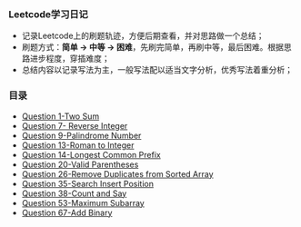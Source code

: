 ### Leetcode学习日记

- 记录Leetcode上的刷题轨迹，方便后期查看，并对思路做一个总结；
- 刷题方式：**简单 -> 中等 -> 困难**，先刷完简单，再刷中等，最后困难。根据思路进步程度，穿插难度；
- 总结内容以记录写法为主，一般写法配以适当文字分析，优秀写法着重分析；

### 目录
- [Question 1-Two Sum](https://github.com/LyuHaiLoong/Leetcode-Diary/blob/master/Question%201-Two%20Sum.md)
- [Question 7- Reverse Integer](https://github.com/LyuHaiLoong/Leetcode-Diary/blob/master/Question%207-%20Reverse%20Integer.md)
- [Question 9-Palindrome Number](https://github.com/LyuHaiLoong/Leetcode-Diary/blob/master/Question%209-Palindrome%20Number.md)
- [Question 13-Roman to Integer](https://github.com/LyuHaiLoong/Leetcode-Diary/blob/master/Question%2013-Roman%20to%20Integer.md)
- [Question 14-Longest Common Prefix](https://github.com/LyuHaiLoong/Leetcode-Diary/blob/master/Question%2014-Longest%20Common%20Prefix.md)
- [Question 20-Valid Parentheses](https://github.com/LyuHaiLoong/Leetcode-Diary/blob/master/Question%2020-Valid%20Parentheses.md)
- [Question 26-Remove Duplicates from Sorted Array](https://github.com/LyuHaiLoong/Leetcode-Diary/blob/master/Question%2026-Remove%20Duplicates%20from%20Sorted%20Array.md)
- [Question 35-Search Insert Position](https://github.com/LyuHaiLoong/Leetcode-Diary/blob/master/Question%2035-Search%20Insert%20Position.md)
- [Question 38-Count and Say](https://github.com/LyuHaiLoong/Leetcode-Diary/blob/master/Question%2038-Count%20and%20Say.md)
- [Question 53-Maximum Subarray](https://github.com/LyuHaiLoong/Leetcode-Diary/blob/master/Question%2053-Maximum%20Subarray.md)
- [Question 67-Add Binary](https://github.com/LyuHaiLoong/Leetcode-Diary/blob/master/Question%2067-Add%20Binary.md)
